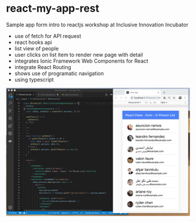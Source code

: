 # react-my-app-rest
Sample app form intro to reactjs workshop at Inclusive Innovation Incubator 

- use of fetch for API request
- react hooks api
- list view of people
- user clicks on list item to render new page with detail
- integrates Ionic Framework Web Components for React
- integrate React Routing
- shows use of programatic navigation
- using typescript

<img src="Screen Shot.jpg"/>
